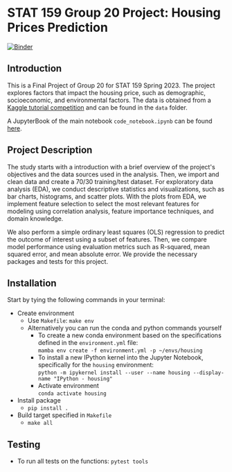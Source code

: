 # STAT 159 Group 20 Project: Housing Prices Prediction

[![Binder](https://mybinder.org/badge_logo.svg)](https://mybinder.org/v2/gh/UCB-stat-159-s23/project-Group20/HEAD)

## Introduction
This is a Final Project of Group 20 for STAT 159 Spring 2023. The project explores factors that impact the housing price, such as demographic, socioeconomic, and environmental factors. The data is obtained from a [Kaggle tutorial competition](https://www.kaggle.com/competitions/house-prices-advanced-regression-techniques/data) and can be found in the `data` folder. 

A JupyterBook of the main notebook `code_notebook.ipynb` can be found [here](https://ucb-stat-159-s23.github.io/project-Group20/).

## Project Description
The study starts with a introduction with a brief overview of the project's objectives and the data sources used in the analysis. Then, we import and clean data and create a 70/30 training/test dataset. For exploratory data analysis (EDA), we conduct descriptive statistics and visualizations, such as bar charts, histograms, and scatter plots. With the plots from EDA, we implement feature selection to select the most relevant features for modeling using correlation analysis, feature importance techniques, and domain knowledge. 

We also perform a simple ordinary least squares (OLS) regression to predict the outcome of interest using a subset of features. Then, we compare model performance using evaluation metrics such as R-squared, mean squared error, and mean absolute error. We provide the necessary packages and tests for this project.

## Installation
Start by tying the following commands in your terminal:
- Create environment
  - Use `Makefile`: `make env`
  - Alternatively you can run the conda and python commands yourself
	  - To create a new conda environment based on the specifications defined in the `environment.yml` file: \
		`mamba env create -f environment.yml -p ~/envs/housing`
	  - To install a new IPython kernel into the Jupyter Notebook, specifically for the `housing` environment: \
		`python -m ipykernel install --user --name housing --display-name "IPython - housing"`
	  - Activate environment \
		`conda activate housing`
- Install package
  - `pip install .`
- Build target specified in `Makefile`
  - `make all`

## Testing
- To run all tests on the functions: `pytest tools`



